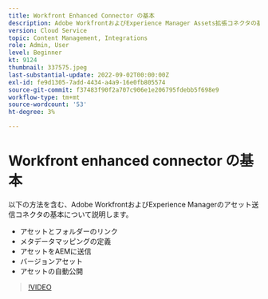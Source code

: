 ```yaml
---
title: Workfront Enhanced Connector の基本
description: Adobe WorkfrontおよびExperience Manager Assets拡張コネクタの基本について説明します。
version: Cloud Service
topic: Content Management, Integrations
role: Admin, User
level: Beginner
kt: 9124
thumbnail: 337575.jpeg
last-substantial-update: 2022-09-02T00:00:00Z
exl-id: fe9d1305-7add-4434-a4a9-16e0fb805574
source-git-commit: f37483f90f2a707c906e1e206795fdebb5f698e9
workflow-type: tm+mt
source-wordcount: '53'
ht-degree: 3%

---
```


# Workfront enhanced connector の基本

以下の方法を含む、Adobe WorkfrontおよびExperience Managerのアセット送信コネクタの基本について説明します。

+ アセットとフォルダーのリンク
+ メタデータマッピングの定義
+ アセットをAEMに送信
+ バージョンアセット
+ アセットの自動公開

>[!VIDEO](https://video.tv.adobe.com/v/337575/?quality=12&learn=on)
